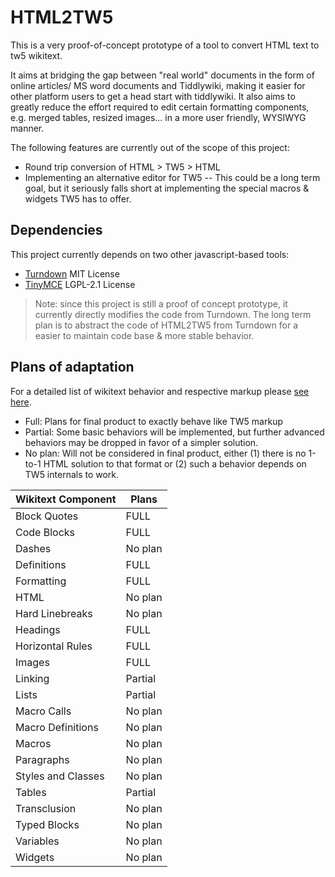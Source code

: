 # HTML2TW5

This is a very proof-of-concept prototype of a tool to convert HTML text to tw5 wikitext.

It aims at bridging the gap between "real world" documents in the form of online articles/ MS word documents and Tiddlywiki, making it easier for other platform users to get a head start with tiddlywiki. It also aims to greatly reduce the effort required to edit certain formatting components, e.g. merged tables, resized images... in a more user friendly, WYSIWYG manner.

The following features are currently out of the scope of this project:
* Round trip conversion of HTML > TW5 > HTML
* Implementing an alternative editor for TW5 -- This could be a long term goal, but it seriously falls short at implementing the special macros & widgets TW5 has to offer.

## Dependencies

This project currently depends on two other javascript-based tools:

* [Turndown](https://github.com/domchristie/turndown) MIT License
* [TinyMCE](https://github.com/tinymce/tinymce) LGPL-2.1 License

> Note: since this project is still a proof of concept prototype, it currently directly modifies the code from Turndown. The long term plan is to abstract the code of HTML2TW5 from Turndown for a easier to maintain code base & more stable behavior.

## Plans of adaptation

For a detailed list of wikitext behavior and respective markup please [see here](https://tiddlywiki.com/static/WikiText.html).

* Full: Plans for final product to exactly behave like TW5 markup
* Partial: Some basic behaviors will be implemented, but further advanced behaviors may be dropped in favor of a simpler solution.
* No plan: Will not be considered in final product, either (1) there is no 1-to-1 HTML solution to that format or (2) such a behavior depends on TW5 internals to work.

|Wikitext Component|Plans|
|------------------|-----|
|Block Quotes|FULL|
|Code Blocks|FULL|
|Dashes|No plan|
|Definitions|FULL|
|Formatting|FULL|
|HTML|No plan|
|Hard Linebreaks|No plan|
|Headings|FULL|
|Horizontal Rules|FULL|
|Images|FULL|
|Linking|Partial|
|Lists|Partial|
|Macro Calls|No plan|
|Macro Definitions|No plan|
|Macros|No plan|
|Paragraphs|No plan|
|Styles and Classes|No plan|
|Tables|Partial|
|Transclusion|No plan|
|Typed Blocks|No plan|
|Variables|No plan|
|Widgets|No plan|
